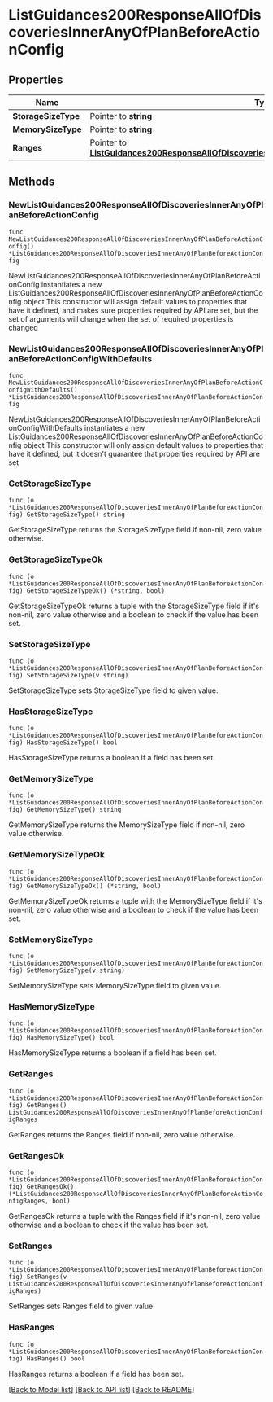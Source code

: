 # ListGuidances200ResponseAllOfDiscoveriesInnerAnyOfPlanBeforeActionConfig

## Properties

Name | Type | Description | Notes
------------ | ------------- | ------------- | -------------
**StorageSizeType** | Pointer to **string** |  | [optional] 
**MemorySizeType** | Pointer to **string** |  | [optional] 
**Ranges** | Pointer to [**ListGuidances200ResponseAllOfDiscoveriesInnerAnyOfPlanBeforeActionConfigRanges**](ListGuidances200ResponseAllOfDiscoveriesInnerAnyOfPlanBeforeActionConfigRanges.md) |  | [optional] 

## Methods

### NewListGuidances200ResponseAllOfDiscoveriesInnerAnyOfPlanBeforeActionConfig

`func NewListGuidances200ResponseAllOfDiscoveriesInnerAnyOfPlanBeforeActionConfig() *ListGuidances200ResponseAllOfDiscoveriesInnerAnyOfPlanBeforeActionConfig`

NewListGuidances200ResponseAllOfDiscoveriesInnerAnyOfPlanBeforeActionConfig instantiates a new ListGuidances200ResponseAllOfDiscoveriesInnerAnyOfPlanBeforeActionConfig object
This constructor will assign default values to properties that have it defined,
and makes sure properties required by API are set, but the set of arguments
will change when the set of required properties is changed

### NewListGuidances200ResponseAllOfDiscoveriesInnerAnyOfPlanBeforeActionConfigWithDefaults

`func NewListGuidances200ResponseAllOfDiscoveriesInnerAnyOfPlanBeforeActionConfigWithDefaults() *ListGuidances200ResponseAllOfDiscoveriesInnerAnyOfPlanBeforeActionConfig`

NewListGuidances200ResponseAllOfDiscoveriesInnerAnyOfPlanBeforeActionConfigWithDefaults instantiates a new ListGuidances200ResponseAllOfDiscoveriesInnerAnyOfPlanBeforeActionConfig object
This constructor will only assign default values to properties that have it defined,
but it doesn't guarantee that properties required by API are set

### GetStorageSizeType

`func (o *ListGuidances200ResponseAllOfDiscoveriesInnerAnyOfPlanBeforeActionConfig) GetStorageSizeType() string`

GetStorageSizeType returns the StorageSizeType field if non-nil, zero value otherwise.

### GetStorageSizeTypeOk

`func (o *ListGuidances200ResponseAllOfDiscoveriesInnerAnyOfPlanBeforeActionConfig) GetStorageSizeTypeOk() (*string, bool)`

GetStorageSizeTypeOk returns a tuple with the StorageSizeType field if it's non-nil, zero value otherwise
and a boolean to check if the value has been set.

### SetStorageSizeType

`func (o *ListGuidances200ResponseAllOfDiscoveriesInnerAnyOfPlanBeforeActionConfig) SetStorageSizeType(v string)`

SetStorageSizeType sets StorageSizeType field to given value.

### HasStorageSizeType

`func (o *ListGuidances200ResponseAllOfDiscoveriesInnerAnyOfPlanBeforeActionConfig) HasStorageSizeType() bool`

HasStorageSizeType returns a boolean if a field has been set.

### GetMemorySizeType

`func (o *ListGuidances200ResponseAllOfDiscoveriesInnerAnyOfPlanBeforeActionConfig) GetMemorySizeType() string`

GetMemorySizeType returns the MemorySizeType field if non-nil, zero value otherwise.

### GetMemorySizeTypeOk

`func (o *ListGuidances200ResponseAllOfDiscoveriesInnerAnyOfPlanBeforeActionConfig) GetMemorySizeTypeOk() (*string, bool)`

GetMemorySizeTypeOk returns a tuple with the MemorySizeType field if it's non-nil, zero value otherwise
and a boolean to check if the value has been set.

### SetMemorySizeType

`func (o *ListGuidances200ResponseAllOfDiscoveriesInnerAnyOfPlanBeforeActionConfig) SetMemorySizeType(v string)`

SetMemorySizeType sets MemorySizeType field to given value.

### HasMemorySizeType

`func (o *ListGuidances200ResponseAllOfDiscoveriesInnerAnyOfPlanBeforeActionConfig) HasMemorySizeType() bool`

HasMemorySizeType returns a boolean if a field has been set.

### GetRanges

`func (o *ListGuidances200ResponseAllOfDiscoveriesInnerAnyOfPlanBeforeActionConfig) GetRanges() ListGuidances200ResponseAllOfDiscoveriesInnerAnyOfPlanBeforeActionConfigRanges`

GetRanges returns the Ranges field if non-nil, zero value otherwise.

### GetRangesOk

`func (o *ListGuidances200ResponseAllOfDiscoveriesInnerAnyOfPlanBeforeActionConfig) GetRangesOk() (*ListGuidances200ResponseAllOfDiscoveriesInnerAnyOfPlanBeforeActionConfigRanges, bool)`

GetRangesOk returns a tuple with the Ranges field if it's non-nil, zero value otherwise
and a boolean to check if the value has been set.

### SetRanges

`func (o *ListGuidances200ResponseAllOfDiscoveriesInnerAnyOfPlanBeforeActionConfig) SetRanges(v ListGuidances200ResponseAllOfDiscoveriesInnerAnyOfPlanBeforeActionConfigRanges)`

SetRanges sets Ranges field to given value.

### HasRanges

`func (o *ListGuidances200ResponseAllOfDiscoveriesInnerAnyOfPlanBeforeActionConfig) HasRanges() bool`

HasRanges returns a boolean if a field has been set.


[[Back to Model list]](../README.md#documentation-for-models) [[Back to API list]](../README.md#documentation-for-api-endpoints) [[Back to README]](../README.md)


